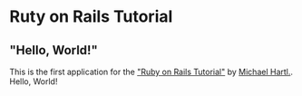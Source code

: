 # Ruty on Rails Tutorial

## "Hello, World!"

This is the first application for the ["Ruby on Rails Tutorial"](https://www.railstutorial.org/) by [Michael Hartl.](https:www.michaelhartl.cpm/). Hello, World!
